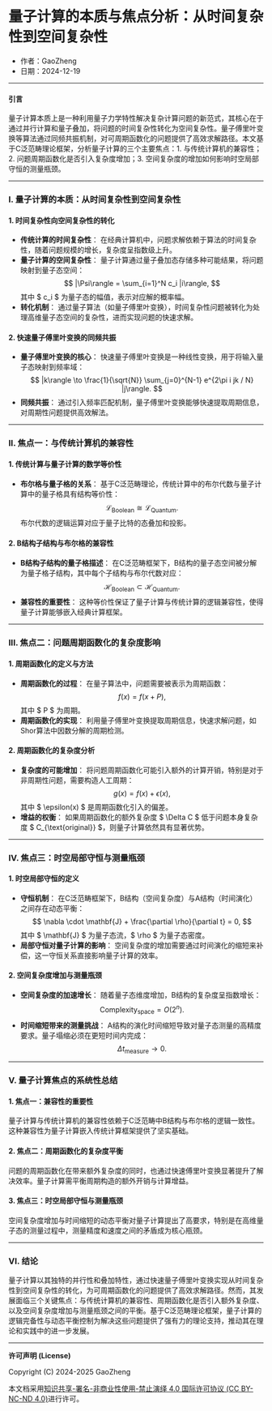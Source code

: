 # **量子计算的本质与焦点分析：从时间复杂性到空间复杂性**

- 作者：GaoZheng
- 日期：2024-12-19

---

#### **引言**

量子计算本质上是一种利用量子力学特性解决复杂计算问题的新范式，其核心在于通过并行计算和量子叠加，将问题的时间复杂性转化为空间复杂性。量子傅里叶变换等算法通过同频共振机制，对可周期函数化的问题提供了高效求解路径。本文基于C泛范畴理论框架，分析量子计算的三个主要焦点：1. 与传统计算机的兼容性；2. 问题周期函数化是否引入复杂度增加；3. 空间复杂度的增加如何影响时空局部守恒的测量瓶颈。

---

### **I. 量子计算的本质：从时间复杂性到空间复杂性**

#### **1. 时间复杂性向空间复杂性的转化**
- **传统计算的时间复杂性**：
  在经典计算机中，问题求解依赖于算法的时间复杂性，随着问题规模的增长，复杂度呈指数级上升。
- **量子计算的空间复杂性**：
  量子计算通过量子叠加态存储多种可能结果，将问题映射到量子态空间：
  $$
  |\Psi\rangle = \sum_{i=1}^N c_i |i\rangle,
  $$
  其中 $ c_i $ 为量子态的幅值，表示对应解的概率幅。
- **转化机制**：
  通过量子算法（如量子傅里叶变换），时间复杂性问题被转化为处理高维量子态空间的复杂性，进而实现问题的快速求解。

#### **2. 快速量子傅里叶变换的同频共振**
- **量子傅里叶变换的核心**：
  快速量子傅里叶变换是一种线性变换，用于将输入量子态映射到频率域：
  $$
  |k\rangle \to \frac{1}{\sqrt{N}} \sum_{j=0}^{N-1} e^{2\pi i jk / N} |j\rangle.
  $$
- **同频共振**：
  通过引入频率匹配机制，量子傅里叶变换能够快速提取周期信息，对周期性问题提供高效解法。

---

### **II. 焦点一：与传统计算机的兼容性**

#### **1. 传统计算与量子计算的数学等价性**
- **布尔格与量子格的关系**：
  基于C泛范畴理论，传统计算中的布尔代数与量子计算中的量子格具有结构等价性：
  $$
  \mathcal{L}_{\text{Boolean}} \cong \mathcal{L}_{\text{Quantum}}.
  $$
  布尔代数的逻辑运算对应于量子比特的态叠加和投影。

#### **2. B结构子结构与布尔格的兼容性**
- **B结构子结构的量子格描述**：
  在C泛范畴框架下，B结构的量子态空间被分解为量子格子结构，其中每个子结构与布尔代数对应：
  $$
  \mathcal{H}_{\text{Boolean}} \subset \mathcal{H}_{\text{Quantum}}.
  $$
- **兼容性的重要性**：
  这种等价性保证了量子计算与传统计算的逻辑兼容性，使得量子计算能够嵌入经典计算框架。

---

### **III. 焦点二：问题周期函数化的复杂度影响**

#### **1. 周期函数化的定义与方法**
- **周期函数化的过程**：
  在量子算法中，问题需要被表示为周期函数：
  $$
  f(x) = f(x + P),
  $$
  其中 $ P $ 为周期。
- **周期函数化的实现**：
  利用量子傅里叶变换提取周期信息，快速求解问题，如Shor算法中因数分解的周期检测。

#### **2. 周期函数化的复杂度分析**
- **复杂度的可能增加**：
  将问题周期函数化可能引入额外的计算开销，特别是对于非周期性问题，需要构造人工周期：
  $$
  g(x) = f(x) + \epsilon(x),
  $$
  其中 $ \epsilon(x) $ 是周期函数化引入的偏差。
- **增益的权衡**：
  如果周期函数化的额外复杂度 $ \Delta C $ 低于问题本身复杂度 $ C_{\text{original}} $，则量子计算依然具有显著优势。

---

### **IV. 焦点三：时空局部守恒与测量瓶颈**

#### **1. 时空局部守恒的定义**
- **守恒机制**：
  在C泛范畴框架下，B结构（空间复杂度）与A结构（时间演化）之间存在动态平衡：
  $$
  \nabla \cdot \mathbf{J} + \frac{\partial \rho}{\partial t} = 0,
  $$
  其中 $ \mathbf{J} $ 为量子态流，$ \rho $ 为量子态密度。
- **局部守恒对量子计算的影响**：
  空间复杂度的增加需要通过时间演化的缩短来补偿，这一守恒关系直接影响量子计算的效率。

#### **2. 空间复杂度增加与测量瓶颈**
- **空间复杂度的加速增长**：
  随着量子态维度增加，B结构的复杂度呈指数增长：
  $$
  \text{Complexity}_{\text{space}} = O(2^n).
  $$
- **时间缩短带来的测量挑战**：
  A结构的演化时间缩短导致对量子态测量的高精度要求。量子塌缩必须在更短时间内完成：
  $$
  \Delta t_{\text{measure}} \to 0.
  $$

---

### **V. 量子计算焦点的系统性总结**

#### **1. 焦点一：兼容性的重要性**
量子计算与传统计算机的兼容性依赖于C泛范畴中B结构与布尔格的逻辑一致性。这种兼容性为量子计算嵌入传统计算框架提供了坚实基础。

#### **2. 焦点二：周期函数化的复杂度平衡**
问题的周期函数化在带来额外复杂度的同时，也通过快速傅里叶变换显著提升了解决效率。量子计算需平衡周期构造的额外开销与计算增益。

#### **3. 焦点三：时空局部守恒与测量瓶颈**
空间复杂度增加与时间缩短的动态平衡对量子计算提出了高要求，特别是在高维量子态的测量过程中，测量精度和速度之间的矛盾成为核心瓶颈。

---

### **VI. 结论**

量子计算以其独特的并行性和叠加特性，通过快速量子傅里叶变换实现从时间复杂性到空间复杂性的转化，为可周期函数化的问题提供了高效求解路径。然而，其发展面临三个关键焦点：与传统计算机的兼容性、周期函数化是否引入额外复杂度、以及空间复杂度增加与测量瓶颈之间的平衡。基于C泛范畴理论框架，量子计算的逻辑完备性与动态平衡控制为解决这些问题提供了强有力的理论支持，推动其在理论和实践中的进一步发展。

---

**许可声明 (License)**

Copyright (C) 2024-2025 GaoZheng 

本文档采用[知识共享-署名-非商业性使用-禁止演绎 4.0 国际许可协议 (CC BY-NC-ND 4.0)](https://creativecommons.org/licenses/by-nc-nd/4.0/deed.zh-Hans)进行许可。
